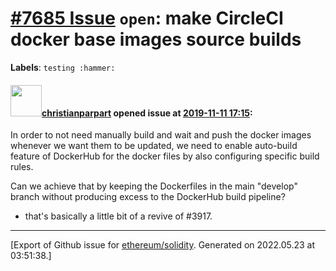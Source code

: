 # [\#7685 Issue](https://github.com/ethereum/solidity/issues/7685) `open`: make CircleCI docker base images source builds
**Labels**: `testing :hammer:`


#### <img src="https://avatars.githubusercontent.com/u/56763?u=3e46099035fcc96e01be5297c24450bf40d92134&v=4" width="50">[christianparpart](https://github.com/christianparpart) opened issue at [2019-11-11 17:15](https://github.com/ethereum/solidity/issues/7685):

In order to not need manually build and wait and push the docker images whenever we want them to be updated, we need to enable auto-build feature of DockerHub for the docker files by also configuring specific build rules.

Can we achieve that by keeping the Dockerfiles in the main "develop" branch without producing excess to the DockerHub build pipeline?

- that's basically a little bit of a revive of #3917.




-------------------------------------------------------------------------------



[Export of Github issue for [ethereum/solidity](https://github.com/ethereum/solidity). Generated on 2022.05.23 at 03:51:38.]
